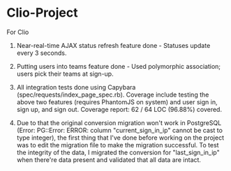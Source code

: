 Clio-Project
============

For Clio

1) Near-real-time AJAX status refresh feature done - Statuses update every 3 seconds.

2) Putting users into teams feature done - Used polymorphic association; users pick their teams at sign-up.

3) All integration tests done using Capybara (spec/requests/index_page_spec.rb). Coverage include testing the above two features (requires PhantomJS on system) and user sign in, sign up, and sign out. Coverage report: 62 / 64 LOC (96.88%) covered. 

4) Due to that the original conversion migration won't work in PostgreSQL (Error: PG::Error: ERROR:  column "current_sign_in_ip" cannot be cast to type integer), the first thing that I've done before working on the project was to edit the migration file to make the migration successful. To test the integrity of the data, I migrated the conversion for "last_sign_in_ip" when there're data present and validated that all data are intact.  


